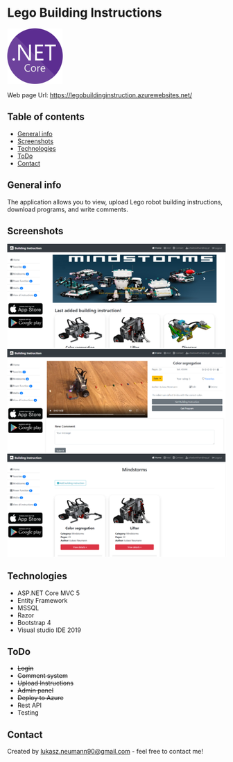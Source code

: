 # Lego Building Instructions
![Example screenshot](./aspnetcore.png)

Web page Url: https://legobuildinginstruction.azurewebsites.net/

## Table of contents
* [General info](#general-info)
* [Screenshots](#screenshots)
* [Technologies](#technologies)
* [ToDo](#ToDo)
* [Contact](#contact)

## General info
The application allows you to view, upload Lego robot building instructions, download programs, and write comments.

## Screenshots
![Example screenshot](./Screenshot1.PNG)
![Example screenshot](./Screenshot2.PNG)
![Example screenshot](./Screenshot3.PNG)

## Technologies
- ASP.NET Core MVC 5
- Entity Framework
- MSSQL
- Razor
- Bootstrap 4
- Visual studio IDE 2019


## ToDo
- <strike>Login</strike>
- <strike>Comment system</strike>
- <strike>Upload Instructions</strike>
- <strike>Admin panel</strike>
- <strike>Deploy to Azure</strike>
- Rest API
- Testing



## Contact
Created by lukasz.neumann90@gmail.com - feel free to contact me!
